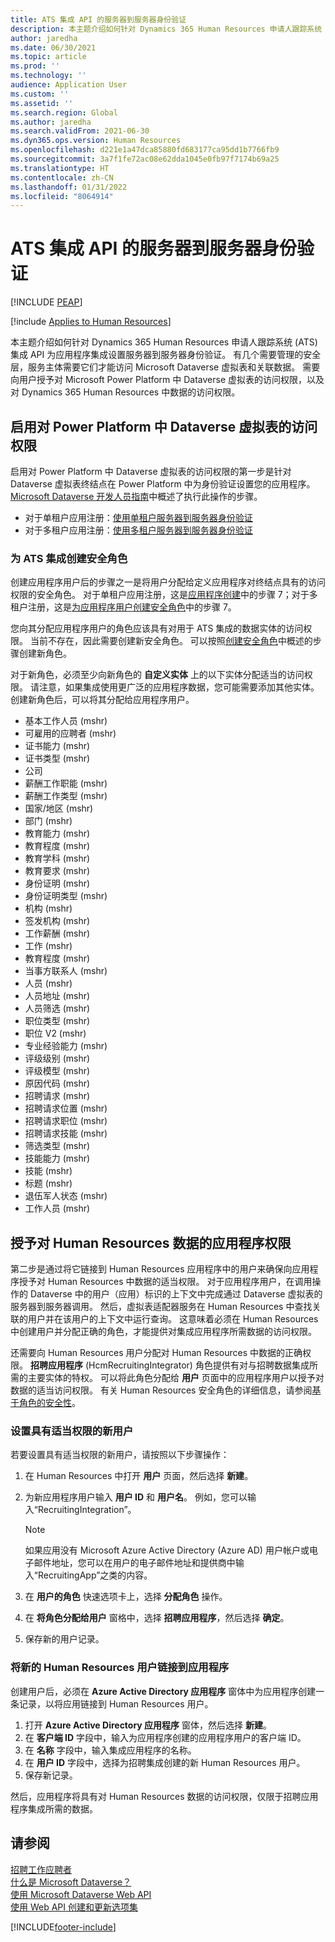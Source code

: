 ```yaml
---
title: ATS 集成 API 的服务器到服务器身份验证
description: 本主题介绍如何针对 Dynamics 365 Human Resources 申请人跟踪系统 (ATS) 集成 API 为集成设置服务器到服务器身份验证。
author: jaredha
ms.date: 06/30/2021
ms.topic: article
ms.prod: ''
ms.technology: ''
audience: Application User
ms.custom: ''
ms.assetid: ''
ms.search.region: Global
ms.author: jaredha
ms.search.validFrom: 2021-06-30
ms.dyn365.ops.version: Human Resources
ms.openlocfilehash: d221e1a47dca85880fd683177ca95dd1b7766fb9
ms.sourcegitcommit: 3a7f1fe72ac08e62dda1045e0fb97f7174b69a25
ms.translationtype: HT
ms.contentlocale: zh-CN
ms.lasthandoff: 01/31/2022
ms.locfileid: "8064914"
---
```

# <a name="server-to-server-authentication-for-the-ats-integration-api"></a>ATS 集成 API 的服务器到服务器身份验证


[!INCLUDE [PEAP](../includes/peap-1.md)]

[!include [Applies to Human Resources](../includes/applies-to-hr.md)]

本主题介绍如何针对 Dynamics 365 Human Resources 申请人跟踪系统 (ATS) 集成 API 为应用程序集成设置服务器到服务器身份验证。 有几个需要管理的安全层，服务主体需要它们才能访问 Microsoft Dataverse 虚拟表和关联数据。 需要向用户授予对 Microsoft Power Platform 中 Dataverse 虚拟表的访问权限，以及对 Dynamics 365 Human Resources 中数据的访问权限。

## <a name="enable-access-to-dataverse-virtual-tables-in-power-platform"></a>启用对 Power Platform 中 Dataverse 虚拟表的访问权限

启用对 Power Platform 中 Dataverse 虚拟表的访问权限的第一步是针对 Dataverse 虚拟表终结点在 Power Platform 中为身份验证设置您的应用程序。 [Microsoft Dataverse 开发人员指南](/powerapps/developer/data-platform)中概述了执行此操作的步骤。

  - 对于单租户应用注册：[使用单租户服务器到服务器身份验证](/powerapps/developer/data-platform/use-single-tenant-server-server-authentication)
  - 对于多租户应用注册：[使用多租户服务器到服务器身份验证](/powerapps/developer/data-platform/use-multi-tenant-server-server-authentication)

### <a name="creating-a-security-role-for-ats-integrations"></a>为 ATS 集成创建安全角色

创建应用程序用户后的步骤之一是将用户分配给定义应用程序对终结点具有的访问权限的安全角色。 对于单租户应用注册，这是[应用程序创建](/powerapps/developer/data-platform/use-single-tenant-server-server-authentication#application-user-creation)中的步骤 7；对于多租户注册，这是[为应用程序用户创建安全角色](/powerapps/developer/data-platform/use-multi-tenant-server-server-authentication#create-a-security-role-for-the-application-user)中的步骤 7。 

您向其分配应用程序用户的角色应该具有对用于 ATS 集成的数据实体的访问权限。 当前不存在，因此需要创建新安全角色。 可以按照[创建安全角色](/power-platform/admin/create-edit-security-role#create-a-security-role)中概述的步骤创建新角色。

对于新角色，必须至少向新角色的 **自定义实体** 上的以下实体分配适当的访问权限。 请注意，如果集成使用更广泛的应用程序数据，您可能需要添加其他实体。 创建新角色后，可以将其分配给应用程序用户。

  - 基本工作人员 (mshr)
  - 可雇用的应聘者 (mshr)
  - 证书能力 (mshr)
  - 证书类型 (mshr)
  - 公司
  - 薪酬工作职能 (mshr)
  - 薪酬工作类型 (mshr)
  - 国家/地区 (mshr)
  - 部门 (mshr)
  - 教育能力 (mshr)
  - 教育程度 (mshr)
  - 教育学科 (mshr)
  - 教育要求 (mshr)
  - 身份证明 (mshr)
  - 身份证明类型 (mshr)
  - 机构 (mshr)
  - 签发机构 (mshr)
  - 工作薪酬 (mshr)
  - 工作 (mshr)
  - 教育程度 (mshr)
  - 当事方联系人 (mshr)
  - 人员 (mshr)
  - 人员地址 (mshr)
  - 人员筛选 (mshr)
  - 职位类型 (mshr)
  - 职位 V2 (mshr)
  - 专业经验能力 (mshr)
  - 评级级别 (mshr)
  - 评级模型 (mshr)
  - 原因代码 (mshr)
  - 招聘请求 (mshr)
  - 招聘请求位置 (mshr)
  - 招聘请求职位 (mshr)
  - 招聘请求技能 (mshr)
  - 筛选类型 (mshr)
  - 技能能力 (mshr)
  - 技能 (mshr)
  - 标题 (mshr)
  - 退伍军人状态 (mshr)
  - 工作人员 (mshr)

## <a name="granting-application-permissions-to-human-resources-data"></a>授予对 Human Resources 数据的应用程序权限

第二步是通过将它链接到 Human Resources 应用程序中的用户来确保向应用程序授予对 Human Resources 中数据的适当权限。 对于应用程序用户，在调用操作的 Dataverse 中的用户（应用）标识的上下文中完成通过 Dataverse 虚拟表的服务器到服务器调用。 然后，虚拟表适配器服务在 Human Resources 中查找关联的用户并在该用户的上下文中运行查询。 这意味着必须在 Human Resources 中创建用户并分配正确的角色，才能提供对集成应用程序所需数据的访问权限。

还需要向 Human Resources 用户分配对 Human Resources 中数据的正确权限。 **招聘应用程序** (HcmRecruitingIntegrator) 角色提供有对与招聘数据集成所需的主要实体的特权。 可以将此角色分配给 **用户** 页面中的应用程序用户以授予对数据的适当访问权限。 有关 Human Resources 安全角色的详细信息，请参阅[基于角色的安全性](/fin-ops-core/dev-itpro/sysadmin/role-based-security)。

### <a name="set-up-the-new-user-with-appropriate-permissions"></a>设置具有适当权限的新用户

若要设置具有适当权限的新用户，请按照以下步骤操作：

  1. 在 Human Resources 中打开 **用户** 页面，然后选择 **新建**。
  2. 为新应用程序用户输入 **用户 ID** 和 **用户名**。 例如，您可以输入“RecruitingIntegration”。

      > [!NOTE]
      > 如果应用没有 Microsoft Azure Active Directory (Azure AD) 用户帐户或电子邮件地址，您可以在用户的电子邮件地址和提供商中输入“RecruitingApp”之类的内容。

  3. 在 **用户的角色** 快速选项卡上，选择 **分配角色** 操作。
  4. 在 **将角色分配给用户** 窗格中，选择 **招聘应用程序**，然后选择 **确定**。
  5. 保存新的用户记录。

### <a name="link-the-new-human-resources-user-to-the-application"></a>将新的 Human Resources 用户链接到应用程序

创建用户后，必须在 **Azure Active Directory 应用程序** 窗体中为应用程序创建一条记录，以将应用链接到 Human Resources 用户。

  1. 打开 **Azure Active Directory 应用程序** 窗体，然后选择 **新建**。
  2. 在 **客户端 ID** 字段中，输入为应用程序创建的应用程序用户的客户端 ID。
  3. 在 **名称** 字段中，输入集成应用程序的名称。
  4. 在 **用户 ID** 字段中，选择为招聘集成创建的新 Human Resources 用户。
  5. 保存新记录。

然后，应用程序将具有对 Human Resources 数据的访问权限，仅限于招聘应用程序集成所需的数据。

## <a name="see-also"></a>请参阅

[招聘工作应聘者](hr-personnel-recruit.md)<br>
[什么是 Microsoft Dataverse？](/powerapps/maker/data-platform/data-platform-intro)<br>
[使用 Microsoft Dataverse Web API](/powerapps/developer/data-platform/webapi/overview)<br>
[使用 Web API 创建和更新选项集](/powerapps/developer/data-platform/webapi/create-update-optionsets)<br>

[!INCLUDE[footer-include](../includes/footer-banner.md)]

